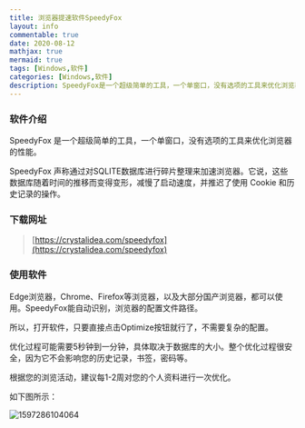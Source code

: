 ```yaml
---
title: 浏览器提速软件SpeedyFox
layout: info
commentable: true
date: 2020-08-12
mathjax: true
mermaid: true
tags: [Windows,软件]
categories: [Windows,软件]
description: SpeedyFox是一个超级简单的工具，一个单窗口，没有选项的工具来优化浏览器的性能。
---
```


### 软件介绍

SpeedyFox 是一个超级简单的工具，一个单窗口，没有选项的工具来优化浏览器的性能。

SpeedyFox 声称通过对SQLITE数据库进行碎片整理来加速浏览器。它说，这些数据库随着时间的推移而变得变形，减慢了启动速度，并推迟了使用 Cookie 和历史记录的操作。

### 下载网址

> [https://crystalidea.com/speedyfox](https://crystalidea.com/speedyfox)

### 使用软件

Edge浏览器，Chrome、Firefox等浏览器，以及大部分国产浏览器，都可以使用。SpeedyFox能自动识别，浏览器的配置文件路径。

所以，打开软件，只要直接点击Optimize按钮就行了，不需要复杂的配置。

优化过程可能需要5秒钟到一分钟，具体取决于数据库的大小。整个优化过程很安全，因为它不会影响您的历史记录，书签，密码等。

根据您的浏览活动，建议每1-2周对您的个人资料进行一次优化。

如下图所示：

![1597286104064](/images/2020/08/1597286104064.png)